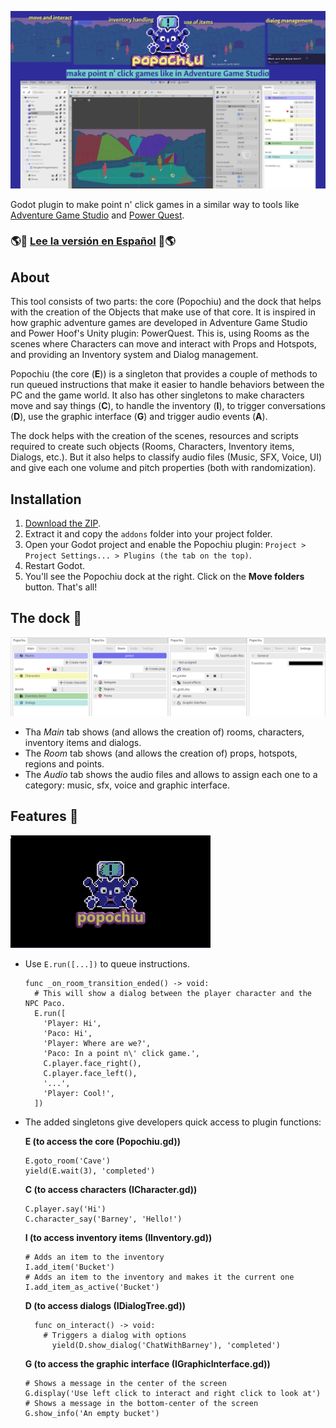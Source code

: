 ![cover](./imgs/popochiu_hero.png "Popochiu")

<!-- no toc -->
Godot plugin to make point n' click games in a similar way to tools like [Adventure Game Studio](https://www.adventuregamestudio.co.uk/) and [Power Quest](https://powerhoof.itch.io/powerquest).



### 🌎💬 [Lee la versión en Español](./LEEME.md) 💬🌎



## About

This tool consists of two parts: the core (Popochiu) and the dock that helps with the creation of the Objects that make use of that core. It is inspired in how graphic adventure games are developed in Adventure Game Studio and Power Hoof's Unity plugin: PowerQuest. This is, using Rooms as the scenes where Characters can move and interact with Props and Hotspots, and providing an Inventory system and Dialog management.

Popochiu (the core (**E**)) is a singleton that provides a couple of methods to run queued instructions that make it easier to handle behaviors between the PC and the game world. It also has other singletons to make characters move and say things (**C**), to handle the inventory (**I**), to trigger conversations (**D**), use the graphic interface (**G**) and trigger audio events (**A**).

The dock helps with the creation of the scenes, resources and scripts required to create such objects (Rooms, Characters, Inventory items, Dialogs, etc.). But it also helps to classify audio files (Music, SFX, Voice, UI) and give each one volume and pitch properties (both with randomization).



## Installation

1. [Download the ZIP](https://github.com/mapedorr/popochiu/archive/refs/heads/main.zip).
2. Extract it and copy the `addons` folder into your project folder.
3. Open your Godot project and enable the Popochiu plugin: `Project > Project Settings... > Plugins (the tab on the top)`.
4. Restart Godot.
5. You'll see the Popochiu dock at the right. Click on the **Move folders** button. That's all!




## The dock 🔌

![Popochiu Dock tabs](./imgs/popochiu_dock-tabs.png "Popochiu dock tabs")

- Tha *Main* tab shows (and allows the creation of) rooms, characters, inventory items and dialogs.
- The *Room* tab shows (and allows the creation of) props, hotspots, regions and points.
- The *Audio* tab shows the audio files and allows to assign each one to a category: music, sfx, voice and graphic interface.



## Features 📃

![Popochiu](./imgs/popochiu_01.gif "Popochiu running")

- Use `E.run([...])` to queue instructions.
  ```gdscript
  func _on_room_transition_ended() -> void:
    # This will show a dialog between the player character and the NPC Paco.
    E.run([
      'Player: Hi',
      'Paco: Hi',
      'Player: Where are we?',
      'Paco: In a point n\' click game.',
      C.player.face_right(),
      C.player.face_left(),
      '...',
      'Player: Cool!',
    ])
  ```
- The added singletons give developers quick access to plugin functions:
  
  **E (to access the core (Popochiu.gd))**
    ```gdscript
    E.goto_room('Cave')
    yield(E.wait(3), 'completed')
    ```
  **C (to access characters (ICharacter.gd))**
    ```gdscript
    C.player.say('Hi')
    C.character_say('Barney', 'Hello!')
    ```
  **I (to access inventory items (IInventory.gd))**
    ```gdscript
    # Adds an item to the inventory
    I.add_item('Bucket')
    # Adds an item to the inventory and makes it the current one
    I.add_item_as_active('Bucket')
    ```
  **D (to access dialogs (IDialogTree.gd))**
    ```gdscript
      func on_interact() -> void:
        # Triggers a dialog with options
	      yield(D.show_dialog('ChatWithBarney'), 'completed')
    ```
  **G (to access the graphic interface (IGraphicInterface.gd))**
    ```gdscript
    # Shows a message in the center of the screen
    G.display('Use left click to interact and right click to look at')
    # Shows a message in the bottom-center of the screen
    G.show_info('An empty bucket')
    ```